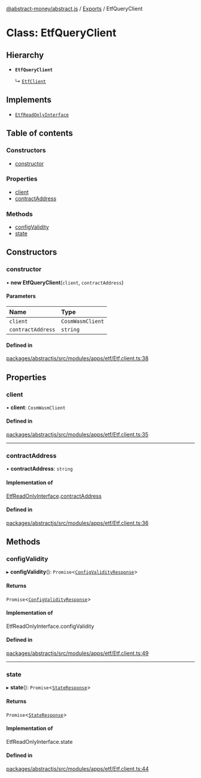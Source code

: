[@abstract-money/abstract.js](../README.md) / [Exports](../modules.md) / EtfQueryClient

# Class: EtfQueryClient

## Hierarchy

- **`EtfQueryClient`**

  ↳ [`EtfClient`](EtfClient.md)

## Implements

- [`EtfReadOnlyInterface`](../interfaces/EtfReadOnlyInterface.md)

## Table of contents

### Constructors

- [constructor](EtfQueryClient.md#constructor)

### Properties

- [client](EtfQueryClient.md#client)
- [contractAddress](EtfQueryClient.md#contractaddress)

### Methods

- [configValidity](EtfQueryClient.md#configvalidity)
- [state](EtfQueryClient.md#state)

## Constructors

### constructor

• **new EtfQueryClient**(`client`, `contractAddress`)

#### Parameters

| Name | Type |
| :------ | :------ |
| `client` | `CosmWasmClient` |
| `contractAddress` | `string` |

#### Defined in

[packages/abstractjs/src/modules/apps/etf/Etf.client.ts:38](https://github.com/Abstract-OS/abstract.js/blob/c46b309/packages/abstractjs/src/modules/apps/etf/Etf.client.ts#L38)

## Properties

### client

• **client**: `CosmWasmClient`

#### Defined in

[packages/abstractjs/src/modules/apps/etf/Etf.client.ts:35](https://github.com/Abstract-OS/abstract.js/blob/c46b309/packages/abstractjs/src/modules/apps/etf/Etf.client.ts#L35)

___

### contractAddress

• **contractAddress**: `string`

#### Implementation of

[EtfReadOnlyInterface](../interfaces/EtfReadOnlyInterface.md).[contractAddress](../interfaces/EtfReadOnlyInterface.md#contractaddress)

#### Defined in

[packages/abstractjs/src/modules/apps/etf/Etf.client.ts:36](https://github.com/Abstract-OS/abstract.js/blob/c46b309/packages/abstractjs/src/modules/apps/etf/Etf.client.ts#L36)

## Methods

### configValidity

▸ **configValidity**(): `Promise`<[`ConfigValidityResponse`](../interfaces/EtfTypes.ConfigValidityResponse.md)\>

#### Returns

`Promise`<[`ConfigValidityResponse`](../interfaces/EtfTypes.ConfigValidityResponse.md)\>

#### Implementation of

EtfReadOnlyInterface.configValidity

#### Defined in

[packages/abstractjs/src/modules/apps/etf/Etf.client.ts:49](https://github.com/Abstract-OS/abstract.js/blob/c46b309/packages/abstractjs/src/modules/apps/etf/Etf.client.ts#L49)

___

### state

▸ **state**(): `Promise`<[`StateResponse`](../interfaces/EtfTypes.StateResponse.md)\>

#### Returns

`Promise`<[`StateResponse`](../interfaces/EtfTypes.StateResponse.md)\>

#### Implementation of

EtfReadOnlyInterface.state

#### Defined in

[packages/abstractjs/src/modules/apps/etf/Etf.client.ts:44](https://github.com/Abstract-OS/abstract.js/blob/c46b309/packages/abstractjs/src/modules/apps/etf/Etf.client.ts#L44)
